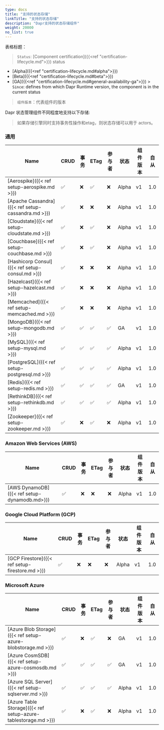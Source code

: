 ```yaml
---
type: docs
title: "支持的状态存储"
linkTitle: "支持的状态存储"
description: "Dapr支持的状态存储组件"
weight: 20000
no_list: true
---
```


表格标题：

> `Status`: [Component certification]({{<ref "certification-lifecycle.md">}}) status
  - [Alpha]({{<ref "certification-lifecycle.md#alpha">}})
  - [Beta]({{<ref "certification-lifecycle.md#beta">}})
  - [GA]({{<ref "certification-lifecycle.md#general-availability-ga">}}) > `Since`: defines from which Dapr Runtime version, the component is in the current status

> `组件版本`：代表组件的版本


Dapr 状态管理组件不同程度地支持以下存储:

> 如果存储引擎同时支持事务性操作和etag，则状态存储可以用于 actors。

### 通用

| Name                                               | CRUD | 事务 | ETag | 参与者 | 状态    | 组件版本 | 自从  |
| -------------------------------------------------- | ---- | -- | ---- | --- | ----- | ---- | --- |
| [Aerospike]({{< ref setup-aerospike.md >}})        | ✅    | ❌  | ✅    | ❌   | Alpha | v1   | 1.0 |
| [Apache Cassandra]({{< ref setup-cassandra.md >}}) | ✅    | ❌  | ❌    | ❌   | Alpha | v1   | 1.0 |
| [Cloudstate]({{< ref setup-cloudstate.md >}})      | ✅    | ❌  | ✅    | ❌   | Alpha | v1   | 1.0 |
| [Couchbase]({{< ref setup-couchbase.md >}})        | ✅    | ❌  | ✅    | ❌   | Alpha | v1   | 1.0 |
| [Hashicorp Consul]({{< ref setup-consul.md >}})    | ✅    | ❌  | ❌    | ❌   | Alpha | v1   | 1.0 |
| [Hazelcast]({{< ref setup-hazelcast.md >}})        | ✅    | ❌  | ❌    | ❌   | Alpha | v1   | 1.0 |
| [Memcached]({{< ref setup-memcached.md >}})        | ✅    | ❌  | ❌    | ❌   | Alpha | v1   | 1.0 |
| [MongoDB]({{< ref setup-mongodb.md >}})            | ✅    | ✅  | ✅    | ✅   | GA    | v1   | 1.0 |
| [MySQL]({{< ref setup-mysql.md >}})                | ✅    | ✅  | ✅    | ✅   | Alpha | v1   | 1.0 |
| [PostgreSQL]({{< ref setup-postgresql.md >}})      | ✅    | ✅  | ✅    | ✅   | Alpha | v1   | 1.0 |
| [Redis]({{< ref setup-redis.md >}})                | ✅    | ✅  | ✅    | ✅   | GA    | v1   | 1.0 |
| [RethinkDB]({{< ref setup-rethinkdb.md >}})        | ✅    | ✅  | ✅    | ✅   | Alpha | v1   | 1.0 |
| [Zookeeper]({{< ref setup-zookeeper.md >}})        | ✅    | ❌  | ✅    | ❌   | Alpha | v1   | 1.0 |


### Amazon Web Services (AWS)
| Name                                         | CRUD | 事务 | ETag | 参与者 | 状态    | 组件版本 | 自从  |
| -------------------------------------------- | ---- | -- | ---- | --- | ----- | ---- | --- |
| [AWS DynamoDB]({{< ref setup-dynamodb.md>}}) | ✅    | ❌  | ❌    | ❌   | Alpha | v1   | 1.0 |

### Google Cloud Platform (GCP)
| Name                                            | CRUD | 事务 | ETag | 参与者 | 状态    | 组件版本 | 自从  |
| ----------------------------------------------- | ---- | -- | ---- | --- | ----- | ---- | --- |
| [GCP Firestore]({{< ref setup-firestore.md >}}) | ✅    | ❌  | ❌    | ❌   | Alpha | v1   | 1.0 |

### Microsoft Azure

| Name                                                           | CRUD | 事务 | ETag | 参与者 | 状态    | 组件版本 | 自从  |
| -------------------------------------------------------------- | ---- | -- | ---- | --- | ----- | ---- | --- |
| [Azure Blob Storage]({{< ref setup-azure-blobstorage.md >}})   | ✅    | ❌  | ✅    | ❌   | GA    | v1   | 1.0 |
| [Azure CosmSDB]({{< ref setup-azure-cosmosdb.md >}})           | ✅    | ✅  | ✅    | ✅   | GA    | v1   | 1.0 |
| [Azure SQL Server]({{< ref setup-sqlserver.md >}})             | ✅    | ✅  | ✅    | ✅   | Alpha | v1   | 1.0 |
| [Azure Table Storage]({{< ref setup-azure-tablestorage.md >}}) | ✅    | ❌  | ✅    | ❌   | Alpha | v1   | 1.0 |

